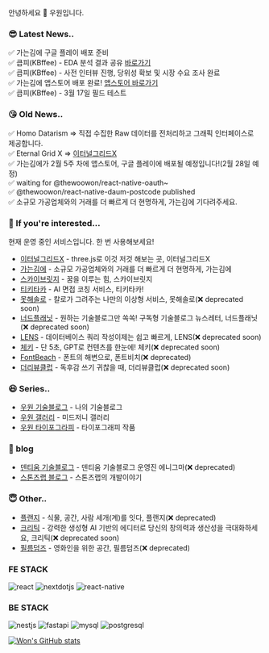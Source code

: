 안녕하세요 👏
우원입니다.

### 😎 Latest News..
✅ 가는김에 구글 플레이 배포 준비  
✅ 큽피(KBffee) - EDA 분석 결과 공유 [바로가기](https://github.com/thewoowon/KBffee-interview-analysis)  
✅ 큽피(KBffee) - 사전 인터뷰 진행, 당위성 확보 및 시장 수요 조사 완료  
✅ 가는김에 앱스토어 배포 완료! [앱스토어 바로가기](https://apps.apple.com/kr/app/%EA%B0%80%EB%8A%94%EA%B9%80%EC%97%90/id6742342931)  
✅ 큽피(KBffee) - 3월 17일 필드 테스트  

### 😘 Old News..
✅ Homo Datarism => 직접 수집한 Raw 데이터를 전처리하고 그래픽 인터페이스로 제공합니다.  
✅ Eternal Grid X => [이터널그리드X](https://eternalgridx.com)  
✅ 가는김에가 2월 5주 차에 앱스토어, 구글 플레이에 배포될 예정입니다!(2월 28일 예정)  
✅ waiting for @thewoowon/react-native-oauth~  
✅ @thewoowon/react-native-daum-postcode published  
✅ 소규모 가공업체와의 거래를 더 빠르게 더 현명하게, 가는김에 기다려주세요.  

### 🥳 If you're interested...
현재 운영 중인 서비스입니다. 한 번 사용해보세요!

- [이터널그리드X](https://eternalgridx.com) - three.js로 이것 저것 해보는 곳, 이터널그리드X
- [가는김에](https://lululala.at) - 소규모 가공업체와의 거래를 더 빠르게 더 현명하게, 가는김에
- [스카이브릿지](https://skybrg.io) - 꿈을 이루는 힘, 스카이브릿지
- [티키타카](https://tikitaka.chat) - AI 면접 코칭 서비스, 티키타카!
- [못해솔로](https://mosol.life) - 칼로가 그려주는 나만의 이상형 서비스, 못해솔로(❌ deprecated soon)
- [너드플래닛](https://nerdplanet.app) - 원하는 기술블로그만 쏙쏙! 구독형 기술블로그 뉴스레터, 너드플래닛(❌ deprecated soon)
- [LENS](https://lensql.chat) - 데이터베이스 쿼리 작성이제는 쉽고 빠르게, LENS(❌ deprecated soon)
- [체키](https://checky.im) - 단 5초, GPT로 컨텐츠를 한눈에! 체키(❌ deprecated soon)
- [FontBeach](https://fontbeach.com) - 폰트의 해변으로, 폰트비치(❌ deprecated)
- [더리뷰클럽](https://thereview.club) - 독후감 쓰기 귀찮을 때, 더리뷰클럽(❌ deprecated soon)

### 😆 Series..
- [우원 기술블로그](https://thewoowon.com) - 나의 기술블로그
- [우원 갤러리](https://thewoowon.gallery) - 미드저니 갤러리
- [우원 타이포그라피](https://thewoowon.studio) - 타이포그래피 작품

### 🥸 blog
- [덴티움 기술블로그](https://dentium.tech) - 덴티움 기술블로그 운영진 에니그마(❌ deprecated)
- [스톤즈랩 블로그](https://stoneslab.blog) - 스톤즈랩의 개발이야기

### 😇 Other..
- [플랜지](https://planzy.im) - 식물, 공간, 사람 세개(계)를 잇다, 플랜지(❌ deprecated)
- [크리틱](https://kritic.news) - 강력한 생성형 AI 기반의 에디터로 당신의 창의력과 생산성을 극대화하세요, 크리틱(❌ deprecated soon)
- [필름덤즈](https://filmdoms.studio) - 영화인을 위한 공간, 필름덤즈(❌ deprecated)

<h3>FE STACK</h3>
<p>
  <img alt="react" src ="https://img.shields.io/badge/react-61DAFB.svg?&style=for-the-badge&logo=react&logoColor=white"/>
  <img alt="nextdotjs" src ="https://img.shields.io/badge/nextdotjs-000000.svg?&style=for-the-badge&logo=nextdotjs&logoColor=white"/>
  <img alt="react-native" src ="https://img.shields.io/badge/reactnative-0014AD.svg?&style=for-the-badge&logo=react&logoColor=white"/>
</p>
<h3>BE STACK</h3>
<p>
<img alt="nestjs" src ="https://img.shields.io/badge/nestjs-E0234E.svg?&style=for-the-badge&logo=nestjs&logoColor=white"/>
<img alt="fastapi" src ="https://img.shields.io/badge/fastapi-000000.svg?&style=for-the-badge&logo=fastapi&logoColor=white"/>
<img alt="mysql" src ="https://img.shields.io/badge/mysql-4479A1.svg?&style=for-the-badge&logo=mysql&logoColor=white"/>
<img alt="postgresql" src ="https://img.shields.io/badge/postgresql-4169E1.svg?&style=for-the-badge&logo=postgresql&logoColor=white"/>
</p>

[![Won's GitHub stats](https://github-readme-stats.vercel.app/api?username=thewoowon)](https://github.com/anuraghazra/github-readme-stats)


